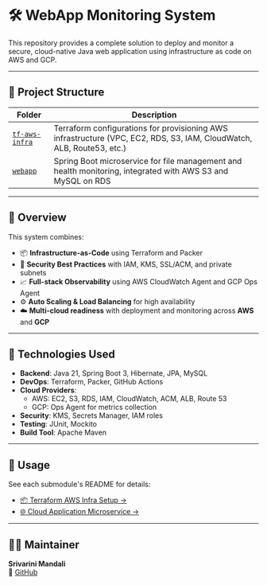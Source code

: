 # 🛠️ WebApp Monitoring System

This repository provides a complete solution to deploy and monitor a secure, cloud-native Java web application using infrastructure as code on AWS and GCP.

---

## 📁 Project Structure

| Folder         | Description                                                                 |
|----------------|-----------------------------------------------------------------------------|
| [`tf-aws-infra`](./tf-aws-infra) | Terraform configurations for provisioning AWS infrastructure (VPC, EC2, RDS, S3, IAM, CloudWatch, ALB, Route53, etc.) |
| [`webapp`](./webapp)             | Spring Boot microservice for file management and health monitoring, integrated with AWS S3 and MySQL on RDS |

---

## 🚀 Overview

This system combines:

- 📦 **Infrastructure-as-Code** using Terraform and Packer
- 🔐 **Security Best Practices** with IAM, KMS, SSL/ACM, and private subnets
- 📈 **Full-stack Observability** using AWS CloudWatch Agent and GCP Ops Agent
- ⚙️ **Auto Scaling & Load Balancing** for high availability
- ☁️ **Multi-cloud readiness** with deployment and monitoring across **AWS** and **GCP**

---

## 🧰 Technologies Used

- **Backend**: Java 21, Spring Boot 3, Hibernate, JPA, MySQL
- **DevOps**: Terraform, Packer, GitHub Actions
- **Cloud Providers**:
  - AWS: EC2, S3, RDS, IAM, CloudWatch, ACM, ALB, Route 53
  - GCP: Ops Agent for metrics collection
- **Security**: KMS, Secrets Manager, IAM roles
- **Testing**: JUnit, Mockito
- **Build Tool**: Apache Maven

---

## 📄 Usage

See each submodule's README for details:

- [📦 Terraform AWS Infra Setup →](./tf-aws-infra/README.md)
- [🌐 Cloud Application Microservice →](./webapp/README.md)

---

## 👨‍💻 Maintainer

**Srivarini Mandali**  
🔗 [GitHub](https://github.com/srivarinimandali)
